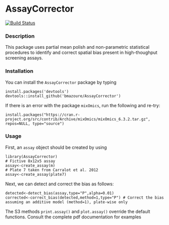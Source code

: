 # AssayCorrector
[![Build Status](https://travis-ci.org/bmazoure/AssayCorrector.svg?branch=master)](https://travis-ci.org/bmazoure/AssayCorrector)
### Description
This package uses partial mean polish and non-parametric statistical procedures to identify and correct spatial bias present in high-thoughput screening assays.
### Installation
You can install the ```AssayCorrector``` package by typing
```{r }
install.packages('devtools')
devtools::install_github('bmazoure/AssayCorrector')
```
If there is an error with the package `mixOmics`, run the following and re-try:
```{r }
install.packages("https://cran.r-project.org/src/contrib/Archive/mixOmics/mixOmics_6.3.2.tar.gz", repos=NULL, type="source")
```
### Usage
First, an ```assay``` object should be created by using 
```{r }
library(AssayCorrector)
# Fictive 8x12x5 assay
assay<-create_assay(m)
# Plate 7 taken from Carralot et al. 2012
assay<-create_assay(plate7)
```
Next, we can detect and correct the bias as follows:
```{r }
detected<-detect_bias(assay,type="P",alpha=0.01)
corrected<-correct_bias(detected,method=1,type="P") # Correct the bias assuming an additive model (method=1), plate-wise only
```
The S3 methods ```print.assay()``` and ```plot.assay()``` override the default functions. Consult the complete pdf documentation for examples
